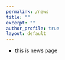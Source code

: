 ```yaml
---
permalink: /news
title: ""
excerpt: ""
author_profile: true
layout: default
---
```


- this is news page
